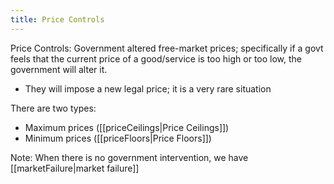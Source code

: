 ```yaml
---
title: Price Controls
---
```


Price Controls: Government altered free-market prices; specifically if a govt feels that the current price of a good/service is too high or too low, the government will alter it. 
- They will impose a new legal price; it is a very rare situation 

There are two types: 
- Maximum prices ([[priceCeilings|Price Ceilings]]) 
- Minimum prices ([[priceFloors|Price Floors]]) 

Note: When there is no government intervention, we have [[marketFailure|market failure]]